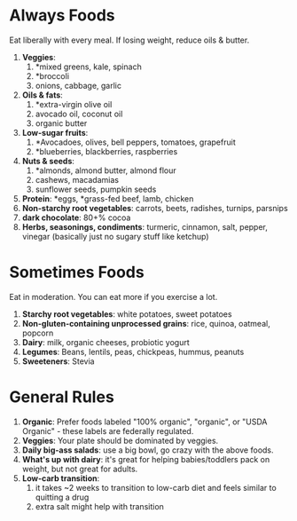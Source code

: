 # Always Foods
Eat liberally with every meal. If losing weight, reduce oils & butter.

1. __Veggies__:
   1. *mixed greens, kale, spinach
   2. *broccoli
   3. onions, cabbage, garlic
2. __Oils & fats__:
   1. *extra-virgin olive oil
   2. avocado oil, coconut oil
   3. organic butter
3. __Low-sugar fruits__:
   1. *Avocadoes, olives, bell peppers, tomatoes, grapefruit
   2. *blueberries, blackberries, raspberries
4. __Nuts & seeds__:
   1. *almonds, almond butter, almond flour
   2. cashews, macadamias
   3. sunflower seeds, pumpkin seeds
5. __Protein__: *eggs, *grass-fed beef, lamb, chicken
6. __Non-starchy root vegetables__: carrots, beets, radishes, turnips, parsnips
7. __dark chocolate__: 80+% cocoa
8. __Herbs, seasonings, condiments__: turmeric, cinnamon, salt, pepper, vinegar (basically just no sugary stuff like ketchup)

# Sometimes Foods
Eat in moderation. You can eat more if you exercise a lot.

1. __Starchy root vegetables__: white potatoes, sweet potatoes
2. __Non-gluten-containing unprocessed grains__: rice, quinoa, oatmeal, popcorn
3. __Dairy__: milk, organic cheeses, probiotic yogurt
4. __Legumes__: Beans, lentils, peas, chickpeas, hummus, peanuts
5. __Sweeteners__: Stevia

# General Rules
1. __Organic__: Prefer foods labeled "100% organic", "organic", or "USDA Organic" - these labels are federally regulated.
2. __Veggies__: Your plate should be dominated by veggies.
3. __Daily big-ass salads__: use a big bowl, go crazy with the above foods.
4. __What's up with dairy__: it's great for helping babies/toddlers pack on weight, but not great for adults.
5. __Low-carb transition__:
   1. it takes ~2 weeks to transition to low-carb diet and feels similar to quitting a drug
   2. extra salt might help with transition

